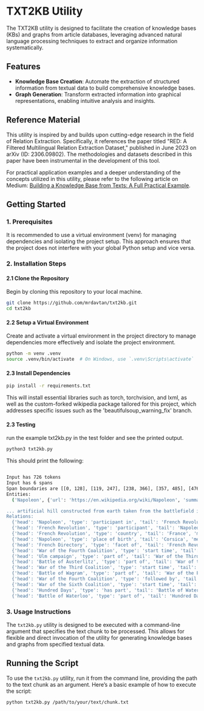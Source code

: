 # TXT2KB Utility

The TXT2KB utility is designed to facilitate the creation of knowledge bases (KBs) and graphs from article databases, leveraging advanced natural language processing techniques to extract and organize information systematically.

## Features

- **Knowledge Base Creation**: Automate the extraction of structured information from textual data to build comprehensive knowledge bases.
- **Graph Generation**: Transform extracted information into graphical representations, enabling intuitive analysis and insights.

## Reference Material

This utility is inspired by and builds upon cutting-edge research in the field of Relation Extraction. Specifically, it references the paper titled "RED: A Filtered Multilingual Relation Extraction Dataset," published in June 2023 on arXiv (ID: 2306.09802). The methodologies and datasets described in this paper have been instrumental in the development of this tool.

For practical application examples and a deeper understanding of the concepts utilized in this utility, please refer to the following article on Medium: [Building a Knowledge Base from Texts: A Full Practical Example](https://medium.com/nlplanet/building-a-knowledge-base-from-texts-a-full-practical-example-8dbbffb912fa).

## Getting Started

### 1. Prerequisites

It is recommended to use a virtual environment (venv) for managing dependencies and isolating the project setup. This approach ensures that the project does not interfere with your global Python setup and vice versa.

### 2. Installation Steps

#### 2.1 Clone the Repository

Begin by cloning this repository to your local machine.

```bash
git clone https://github.com/mrdavtan/txt2kb.git
cd txt2kb
```

#### 2.2 Setup a Virtual Environment

Create and activate a virtual environment in the project directory to manage dependencies more effectively and isolate the project environment.

```bash
python -m venv .venv
source .venv/bin/activate  # On Windows, use `.venv\Scripts\activate`
```

#### 2.3 Install Dependencies

```bash
pip install -r requirements.txt
```

This will install essential libraries such as torch, torchvision, and lxml, as well as the custom-forked wikipedia package tailored for this project, which addresses specific issues such as the 'beautifulsoup_warning_fix' branch.

#### 2.3 Testing

run the example txt2kb.py in the test folder and see the printed output.
```bash
python3 txt2kb.py
```

This should print the following:

```bash

Input has 726 tokens
Input has 6 spans
Span boundaries are [[0, 128], [119, 247], [238, 366], [357, 485], [476, 604], [595, 723]]
Entities:
  ('Napoleon', {'url': 'https://en.wikipedia.org/wiki/Napoleon', 'summary': "Napoleon Bonaparte (born Napoleone di Buonaparte; 15 August 1769 – 5 May 1821), later known by his regnal name Napoleon...

... artificial hill constructed from earth taken from the battlefield itself, but the topography of the battlefield near the mound has not been preserved.'})
Relations:
  {'head': 'Napoleon', 'type': 'participant in', 'tail': 'French Revolution', 'meta': {'spans': [[0, 128], [119, 247]]}}
  {'head': 'French Revolution', 'type': 'participant', 'tail': 'Napoleon', 'meta': {'spans': [[0, 128]]}}
  {'head': 'French Revolution', 'type': 'country', 'tail': 'France', 'meta': {'spans': [[0, 128]]}}
  {'head': 'Napoleon', 'type': 'place of birth', 'tail': 'Corsica', 'meta': {'spans': [[119, 247]]}}
  {'head': 'French Directory', 'type': 'facet of', 'tail': 'French Revolution', 'meta': {'spans': [[119, 247]]}}
  {'head': 'War of the Fourth Coalition', 'type': 'start time', 'tail': '1806', 'meta': {'spans': [[238, 366]]}}
  {'head': 'Ulm campaign', 'type': 'part of', 'tail': 'War of the Third Coalition', 'meta': {'spans': [[238, 366]]}}
  {'head': 'Battle of Austerlitz', 'type': 'part of', 'tail': 'War of the Third Coalition', 'meta': {'spans': [[238, 366]]}}
  {'head': 'War of the Third Coalition', 'type': 'start time', 'tail': '1805', 'meta': {'spans': [[238, 366]]}}
  {'head': 'Battle of Wagram', 'type': 'part of', 'tail': 'War of the Fifth Coalition', 'meta': {'spans': [[357, 485]]}}
  {'head': 'War of the Fourth Coalition', 'type': 'followed by', 'tail': 'War of the Fifth Coalition', 'meta': {'spans': [[357, 485]]}}
  {'head': 'War of the Sixth Coalition', 'type': 'start time', 'tail': '1813', 'meta': {'spans': [[476, 604]]}}
  {'head': 'Hundred Days', 'type': 'has part', 'tail': 'Battle of Waterloo', 'meta': {'spans': [[595, 723]]}}
  {'head': 'Battle of Waterloo', 'type': 'part of', 'tail': 'Hundred Days', 'meta': {'spans': [[595, 723]]}}

```

### 3. Usage Instructions

The `txt2kb.py` utility is designed to be executed with a command-line argument that specifies the text chunk to be processed. This allows for flexible and direct invocation of the utility for generating knowledge bases and graphs from specified textual data.

## Running the Script

To use the `txt2kb.py` utility, run it from the command line, providing the path to the text chunk as an argument. Here’s a basic example of how to execute the script:

```bash
python txt2kb.py /path/to/your/text/chunk.txt


